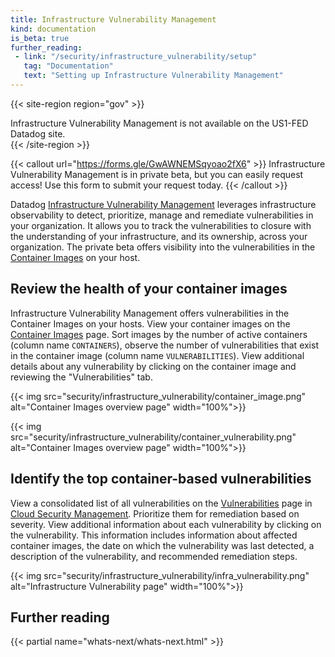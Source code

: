 ```yaml
---
title: Infrastructure Vulnerability Management
kind: documentation
is_beta: true
further_reading:
 - link: "/security/infrastructure_vulnerability/setup"
   tag: "Documentation"
   text: "Setting up Infrastructure Vulnerability Management"
---
```


{{< site-region region="gov" >}}
<div class="alert alert-warning">
Infrastructure Vulnerability Management is not available on the US1-FED Datadog site.
</div>
{{< /site-region >}}

{{< callout url="https://forms.gle/GwAWNEMSqyoao2fX6" >}}
  Infrastructure Vulnerability Management is in private beta, but you can easily request access! Use this form to submit your request today.
{{< /callout >}}

Datadog [Infrastructure Vulnerability Management][1] leverages infrastructure observability to detect, prioritize, manage and remediate vulnerabilities in your organization. It allows you to track the vulnerabilities to closure with the understanding of your infrastructure, and its ownership, across your organization. The private beta offers visibility into the vulnerabilities in the [Container Images][2] on your host.

## Review the health of your container images

Infrastructure Vulnerability Management offers vulnerabilities in the Container Images on your hosts.
View your container images on the [Container Images][2] page. Sort images by the number of active containers (column name `CONTAINERS`), observe the number of vulnerabilities that exist in the container image (column name `VULNERABILITIES`).
View additional details about any vulnerability by clicking on the container image and reviewing the "Vulnerabilities" tab.

{{< img src="security/infrastructure_vulnerability/container_image.png" alt="Container Images overview page" width="100%">}}

{{< img src="security/infrastructure_vulnerability/container_vulnerability.png" alt="Container Images overview page" width="100%">}}


## Identify the top container-based vulnerabilities

View a consolidated list of all vulnerabilities on the [Vulnerabilities][3] page in [Cloud Security Management][4].
Prioritize them for remediation based on severity.
View additional information about each vulnerability by clicking on the vulnerability. This information includes information about affected container images, the date on which the vulnerability was last detected, a description of the vulnerability, and recommended remediation steps.

{{< img src="security/infrastructure_vulnerability/infra_vulnerability.png" alt="Infrastructure Vulnerability page" width="100%">}}

[1]: https://app.datadoghq.com/security/infra-vulnerability
[2]: https://app.datadoghq.com/containers/images
[3]: https://app.datadoghq.com/security/infra-vulnerability
[4]: https://app.datadoghq.com/security/csm

## Further reading

{{< partial name="whats-next/whats-next.html" >}}